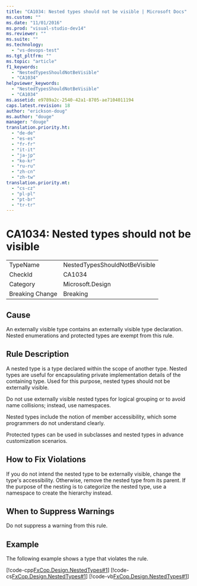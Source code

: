 ```yaml
---
title: "CA1034: Nested types should not be visible | Microsoft Docs"
ms.custom: ""
ms.date: "11/01/2016"
ms.prod: "visual-studio-dev14"
ms.reviewer: ""
ms.suite: ""
ms.technology: 
  - "vs-devops-test"
ms.tgt_pltfrm: ""
ms.topic: "article"
f1_keywords: 
  - "NestedTypesShouldNotBeVisible"
  - "CA1034"
helpviewer_keywords: 
  - "NestedTypesShouldNotBeVisible"
  - "CA1034"
ms.assetid: e9789a2c-2540-42a1-8705-ae7104011194
caps.latest.revision: 18
author: "erickson-doug"
ms.author: "douge"
manager: "douge"
translation.priority.ht: 
  - "de-de"
  - "es-es"
  - "fr-fr"
  - "it-it"
  - "ja-jp"
  - "ko-kr"
  - "ru-ru"
  - "zh-cn"
  - "zh-tw"
translation.priority.mt: 
  - "cs-cz"
  - "pl-pl"
  - "pt-br"
  - "tr-tr"
---
```

# CA1034: Nested types should not be visible
|||  
|-|-|  
|TypeName|NestedTypesShouldNotBeVisible|  
|CheckId|CA1034|  
|Category|Microsoft.Design|  
|Breaking Change|Breaking|  
  
## Cause  
 An externally visible type contains an externally visible type declaration. Nested enumerations and protected types are exempt from this rule.  
  
## Rule Description  
 A nested type is a type declared within the scope of another type. Nested types are useful for encapsulating private implementation details of the containing type. Used for this purpose, nested types should not be externally visible.  
  
 Do not use externally visible nested types for logical grouping or to avoid name collisions; instead, use namespaces.  
  
 Nested types include the notion of member accessibility, which some programmers do not understand clearly.  
  
 Protected types can be used in subclasses and nested types in advance customization scenarios.  
  
## How to Fix Violations  
 If you do not intend the nested type to be externally visible, change the type's accessibility. Otherwise, remove the nested type from its parent. If the purpose of the nesting is to categorize the nested type, use a namespace to create the hierarchy instead.  
  
## When to Suppress Warnings  
 Do not suppress a warning from this rule.  
  
## Example  
 The following example shows a type that violates the rule.  
  
 [!code-cpp[FxCop.Design.NestedTypes#1](../code-quality/codesnippet/CPP/ca1034-nested-types-should-not-be-visible_1.cpp)]
 [!code-cs[FxCop.Design.NestedTypes#1](../code-quality/codesnippet/CSharp/ca1034-nested-types-should-not-be-visible_1.cs)]
 [!code-vb[FxCop.Design.NestedTypes#1](../code-quality/codesnippet/VisualBasic/ca1034-nested-types-should-not-be-visible_1.vb)]